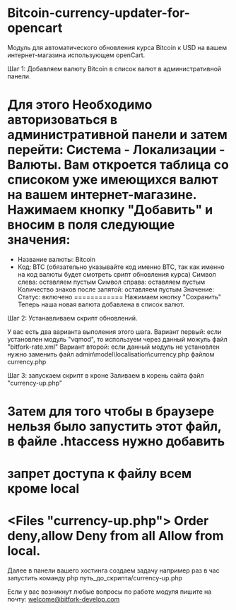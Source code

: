 Bitcoin-currency-updater-for-opencart
=====================================

Модуль для автоматического обновления курса Bitcoin к USD на вашем интернет-магазина использующем openCart.

Шаг 1: Добавляем валюту Bitcoin в список валют в административной панели.

Для этого Необходимо авторизоваться в административной панели и затем перейти: Система - Локализации - Валюты.
Вам откроется таблица со списоком уже имеющихся валют на вашем интернет-магазине. 
Нажимаем кнопку "Добавить" и вносим в поля следующие значения:
============
* Название валюты: Bitcoin
* Код: BTC (обязательно указывайте код именно BTC, так как именно на код валюты будет смотреть срипт обновления курса)
Символ слева: оставляем пустым
Символ справа: оставляем пустым
Количество знаков после запятой: оставляем пустым
Значение: 
Статус: включено
============
Нажимаем кнопку "Сохранить"
Теперь наша новая валюта добавлена в список валют.

Шаг 2: Устанавливаем скрипт обновлений.

У вас есть два варианта выполения этого шага.
Вариант первый: если установлен модуль "vqmod", то используем через данный можуль файл "bitfork-rate.xml"
Вариант второй: если данный модуль не установлен нужно заменить файл admin\model\localisation\currency.php файлом currency.php
 
Шаг 3: запускаем скрипт в кроне
Заливаем в корень сайта файл "currency-up.php"

Затем для того чтобы в браузере нельзя было запустить этот файл, в файле .htaccess нужно добавить 
======================
# запрет доступа к файлу всем кроме local
<Files "currency-up.php">
Order deny,allow
Deny from all
Allow from local.
</Files>
======================
Далее в панели вашего хостинга создаем задачу 
например раз в час запустить команду
php путь_до_скрипта/currency-up.php



Если у вас возникнут любые вопросы по работе модуля пишите на почту: welcome@bitfork-develop.com 
